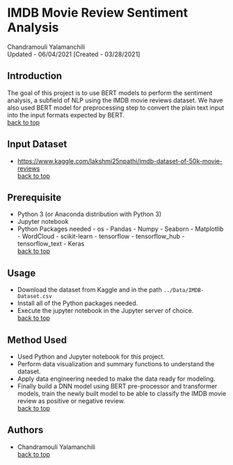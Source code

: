 # <a name="top">IMDB Movie Review Sentiment Analysis</a>
Chandramouli Yalamanchili  
Updated - 06/04/2021 [Created - 03/28/2021]

## Introduction
The goal of this project is to use BERT models to perform the sentiment analysis, a subfield of NLP using the IMDB movie reviews dataset. We have also used BERT model for preprocessing step to convert the plain text input into the input formats expected by BERT.  
[back to top](#top)

## Input Dataset
- https://www.kaggle.com/lakshmi25npathi/imdb-dataset-of-50k-movie-reviews   
[back to top](#top)

## Prerequisite
- Python 3 (or Anaconda distribution with Python 3)
- Jupyter notebook
- Python Packages needed
        - os
        - Pandas
        - Numpy
        - Seaborn
        - Matplotlib
        - WordCloud
        - scikit-learn
        - tensorflow
        - tensorflow_hub
        - tensorflow_text
        - Keras  
[back to top](#top)

## Usage
- Download the dataset from Kaggle and in the path `../Data/IMDB-Dataset.csv`
- Install all of the Python packages needed.
- Execute the jupyter notebook in the Jupyter server of choice.  
[back to top](#top)

## Method Used
- Used Python and Jupyter notebook for this project.
- Perform data visualization and summary functions to understand the dataset.
- Apply data engineering needed to make the data ready for modeling.
- Finally build a DNN model using BERT pre-processor and transformer models, train the newly built model to be able to classify the IMDB movie review as positive or negative review.  
[back to top](#top)

## Authors
- Chandramouli Yalamanchili  
[back to top](#top)